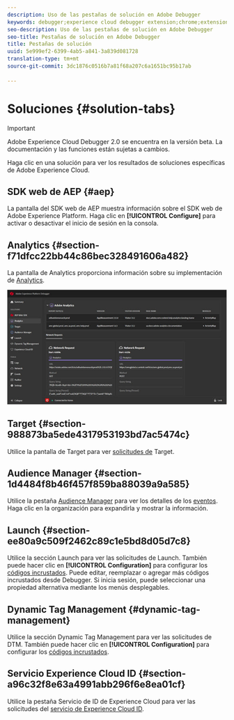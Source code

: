 ```yaml
---
description: Uso de las pestañas de solución en Adobe Debugger
keywords: debugger;experience cloud debugger extension;chrome;extension;summary;clear;requests;solutions;solution;information;analytics;target;audience manager;media optimizer;amo;id service
seo-description: Uso de las pestañas de solución en Adobe Debugger
seo-title: Pestañas de solución en Adobe Debugger
title: Pestañas de solución
uuid: 5e999ef2-6399-4ab5-a841-3a839d081728
translation-type: tm+mt
source-git-commit: 3dc1876c0516b7a81f68a207c6a1651bc95b17ab

---
```



# Soluciones {#solution-tabs}

>[!IMPORTANT]
>
>Adobe Experience Cloud Debugger 2.0 se encuentra en la versión beta. La documentación y las funciones están sujetas a cambios.

Haga clic en una solución para ver los resultados de soluciones específicas de Adobe Experience Cloud.

## SDK web de AEP {#aep}

La pantalla del SDK web de AEP muestra información sobre el SDK web de Adobe Experience Platform. Haga clic en **[!UICONTROL Configure]** para activar o desactivar el inicio de sesión en la consola.

## Analytics {#section-f71dfcc22bb44c86bec328491606a482}

La pantalla de Analytics proporciona información sobre su implementación de [Analytics](https://docs.adobe.com/content/help/es-ES/analytics/landing/home.html).

![](assets/analytics.jpg)

## Target {#section-988873ba5ede4317953193bd7ac5474c}

Utilice la pantalla de Target para ver [solicitudes de](https://docs.adobe.com/content/help/es-ES/target/using/target-home.html) Target<!-- or [Mbox Trace](https://docs.adobe.com/content/help/en/target/using/activities/troubleshoot-activities/content-trouble.html) response details-->.

## Audience Manager {#section-1d4484f8b46f457f859ba88039a9a585}

Utilice la pestaña [Audience Manager](https://docs.adobe.com/content/help/es-ES/audience-manager/user-guide/aam-home.html) para ver los detalles de los [eventos](https://docs.adobe.com/content/help/es-ES/audience-manager/user-guide/api-and-sdk-code/dcs/dcs-event-calls/dcs-event-calls.html). Haga clic en la organización para expandirla y mostrar la información.

## Launch {#section-ee80a9c509f2462c89c1e5bd8d05d7c8}

Utilice la sección Launch para ver las solicitudes de Launch. También puede hacer clic en **[!UICONTROL Configuration]** para configurar los [códigos incrustados](https://docs.adobe.com/content/help/es-ES/launch/using/reference/upgrade/link-dtm-embed-code.html). Puede editar, reemplazar o agregar más códigos incrustados desde Debugger. Si inicia sesión, puede seleccionar una propiedad alternativa mediante los menús desplegables.

## Dynamic Tag Management {#dynamic-tag-management}

Utilice la sección Dynamic Tag Management para ver las solicitudes de DTM. También puede hacer clic en **[!UICONTROL Configuration]** para configurar los [códigos incrustados](https://docs.adobe.com/content/help/es-ES/dtm/using/client-side/code.html).

## Servicio Experience Cloud ID {#section-a96c32f8e63a4991abb296f6e8ea01cf}

Utilice la pestaña Servicio de ID de Experience Cloud para ver las solicitudes del [servicio de Experience Cloud ID](https://docs.adobe.com/content/help/es-ES/id-service/using/home.html).